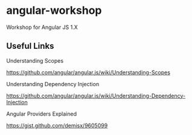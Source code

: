 # angular-workshop
Workshop for Angular JS 1.X

## Useful Links

Understanding Scopes

https://github.com/angular/angular.js/wiki/Understanding-Scopes

Understanding Dependency Injection

https://github.com/angular/angular.js/wiki/Understanding-Dependency-Injection

Angular Providers Explained

https://gist.github.com/demisx/9605099


